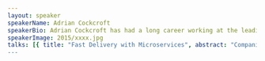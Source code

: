 ```yaml
---
layout: speaker
speakerName: Adrian Cockcroft
speakerBio: Adrian Cockcroft has had a long career working at the leading edge of technology. He’s always been fascinated by what comes next, and he writes and speaks extensively on a range of subjects. At Battery, he advises the firm and its portfolio companies about technology issues and also assists with deal sourcing and due diligence.</p><p>Before joining Battery, Adrian helped lead Netflix’s migration to a large scale, highly available public-cloud architecture and the open sourcing of the cloud-native NetflixOSS platform. Prior to that at Netflix he managed a team working on personalization algorithms and service-oriented refactoring.</p><p>Adrian was a founding member of eBay Research Labs, developing advanced mobile applications and even building his own homebrew phone, years before iPhone and Android launched. As a distinguished engineer at Sun Microsystems he wrote the best-selling “Sun Performance and Tuning” book and was chief architect for High Performance Technical Computing.</p><p>He graduated from The City University, London with a Bsc in Applied Physics and Electronics, and was named one of the top leaders in Cloud Computing in 2011 and 2012 by SearchCloudComputing magazine. He can usually be found on Twitter <a href='http://twitter.com/adrianco'>@adrianco</a>.
speakerImage: 2015/xxxx.jpg
talks: [{ title: "Fast Delivery with Microservices", abstract: "Companies of all sizes and backgrounds are having to deal with the transition to a world where software development is central to their existence and competitiveness. To deliver software products at high velocity requires four things. First, a culture of innovation that can see and respond to opportunities. Second, the data and analytics to evaluate alternatives. Third, a culture that can make decisions and assign resources quickly. Fourth, agile development and self service deployment. A fine grain loosely coupled micro services architecture scales as the team size grows, a freedom and responsibility culture provides autonomy for innovation and fast decision making, unstructured "big data" analytics gets answers quickly, docker and cloud removes the latency of resource allocation, and a DevOps organization structure removes the coordination latency that slows down deployment.", link: 'https://www.youtube.com/embed/' }]
---
```

